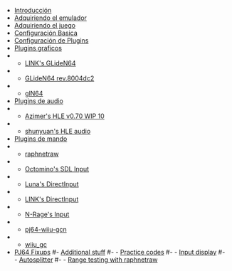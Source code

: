 - [Introducción](index.md)
- [Adquiriendo el emulador](getting_emu.md)
- [Adquiriendo el juego](getting_game.md)
- [Configuración Basica](basic_config.md)
- [Configuración de Plugins](plugin_setup.md)
- [Plugins graficos]()
- - [LINK's GLideN64](gliden64_link.md)
- - [GLideN64 rev.8004dc2](gliden64_old.md)
- - [glN64](gln64.md)
- [Plugins de audio]()
- - [Azimer's HLE v0.70 WIP 10](azi.md)
- - [shunyuan's HLE audio](shunyuan.md)
- [Plugins de mando]()
- - [raphnetraw](raphnetraw.md)
- - [Octomino's SDL Input](octomino.md)
- - [Luna's DirectInput](luna.md)
- - [LINK's DirectInput](keyboardinput.md)
- - [N-Rage's Input](nrage.md)
- - [pj64-wiiu-gcn](pj64-wiiu-gcn.md)
- - [wiiu_gc](wiiu_gc.md)
- [PJ64 Fixups](fixups.md)
#- [Additional stuff]()
#- - [Practice codes]()
#- - [Input display]()
#- - [Autosplitter]()
#- - [Range testing with raphnetraw]()

